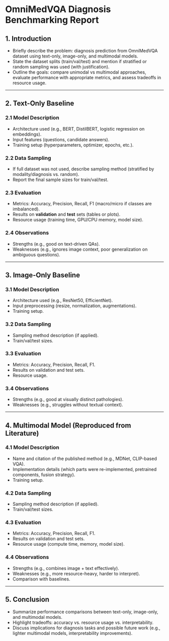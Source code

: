 # OmniMedVQA Diagnosis Benchmarking Report

## 1. Introduction
- Briefly describe the problem: diagnosis prediction from OmniMedVQA dataset using text-only, image-only, and multimodal models.
- State the dataset splits (train/val/test) and mention if stratified or random sampling was used (with justification).
- Outline the goals: compare unimodal vs multimodal approaches, evaluate performance with appropriate metrics, and assess tradeoffs in resource usage.

---

## 2. Text-Only Baseline
### 2.1 Model Description
- Architecture used (e.g., BERT, DistilBERT, logistic regression on embeddings).
- Input features (questions, candidate answers).
- Training setup (hyperparameters, optimizer, epochs, etc.).

### 2.2 Data Sampling
- If full dataset was not used, describe sampling method (stratified by modality/diagnosis vs. random).
- Report the final sample sizes for train/val/test.

### 2.3 Evaluation
- Metrics: Accuracy, Precision, Recall, F1 (macro/micro if classes are imbalanced).
- Results on **validation** and **test** sets (tables or plots).
- Resource usage (training time, GPU/CPU memory, model size).

### 2.4 Observations
- Strengths (e.g., good on text-driven QAs).
- Weaknesses (e.g., ignores image context, poor generalization on ambiguous questions).

---

## 3. Image-Only Baseline
### 3.1 Model Description
- Architecture used (e.g., ResNet50, EfficientNet).
- Input preprocessing (resize, normalization, augmentations).
- Training setup.

### 3.2 Data Sampling
- Sampling method description (if applied).
- Train/val/test sizes.

### 3.3 Evaluation
- Metrics: Accuracy, Precision, Recall, F1.
- Results on validation and test sets.
- Resource usage.

### 3.4 Observations
- Strengths (e.g., good at visually distinct pathologies).
- Weaknesses (e.g., struggles without textual context).

---

## 4. Multimodal Model (Reproduced from Literature)
### 4.1 Model Description
- Name and citation of the published method (e.g., MDNet, CLIP-based VQA).
- Implementation details (which parts were re-implemented, pretrained components, fusion strategy).
- Training setup.

### 4.2 Data Sampling
- Sampling method description (if applied).
- Train/val/test sizes.

### 4.3 Evaluation
- Metrics: Accuracy, Precision, Recall, F1.
- Results on validation and test sets.
- Resource usage (compute time, memory, model size).

### 4.4 Observations
- Strengths (e.g., combines image + text effectively).
- Weaknesses (e.g., more resource-heavy, harder to interpret).
- Comparison with baselines.

---

## 5. Conclusion
- Summarize performance comparisons between text-only, image-only, and multimodal models.
- Highlight tradeoffs: accuracy vs. resource usage vs. interpretability.
- Discuss implications for diagnosis tasks and possible future work (e.g., lighter multimodal models, interpretability improvements).
